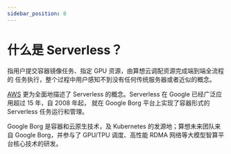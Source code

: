```yaml
---
sidebar_position: 0
---
```


# 什么是 Serverless？

指用户提交容器镜像任务、指定 GPU 资源，由算想云调配资源完成端到端全流程的
任务执行，整个过程中用户感知不到没有任何传统服务器或者近似的概念。

[AWS](https://aws.amazon.com/cn/campaigns/serverless/) 更为全面地描述了
Serverless 的概念。Serverless 在 Google 已经广泛应用超过 15 年，自 2008 年起，
就在 Google Borg 平台上实现了容器形式的 Serverless 任务运行和管理。

Google Borg 是容器和云原生技术，及 Kubernetes 的发源地；算想未来团队来自 Google
Borg，并参与了 GPU/TPU 调度、高性能 RDMA 网络等大模型智算平台核心技术的研发。
